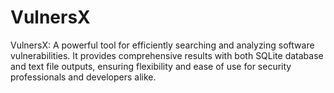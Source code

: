 # VulnersX
VulnersX: A powerful tool for efficiently searching and analyzing software vulnerabilities. It provides comprehensive results with both SQLite database and text file outputs, ensuring flexibility and ease of use for security professionals and developers alike.
